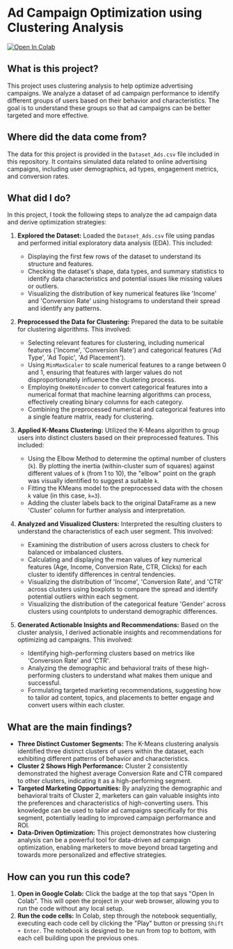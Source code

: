 # Ad Campaign Optimization using Clustering Analysis
[![Open In Colab](https://colab.research.google.com/assets/colab-badge.svg)](https://colab.research.google.com/drive/1pcNVIuy8h3476h0hp_9MgaBzdHj9CBbY?usp=sharing)

## What is this project?

This project uses clustering analysis to help optimize advertising campaigns. We analyze a dataset of ad campaign performance to identify different groups of users based on their behavior and characteristics. The goal is to understand these groups so that ad campaigns can be better targeted and more effective.

## Where did the data come from?

The data for this project is provided in the `Dataset_Ads.csv` file included in this repository. It contains simulated data related to online advertising campaigns, including user demographics, ad types, engagement metrics, and conversion rates.

## What did I do?

In this project, I took the following steps to analyze the ad campaign data and derive optimization strategies:

1.  **Explored the Dataset:** Loaded the `Dataset_Ads.csv` file using pandas and performed initial exploratory data analysis (EDA). This included:
    *   Displaying the first few rows of the dataset to understand its structure and features.
    *   Checking the dataset's shape, data types, and summary statistics to identify data characteristics and potential issues like missing values or outliers.
    *   Visualizing the distribution of key numerical features like 'Income' and 'Conversion Rate' using histograms to understand their spread and identify any patterns.

2.  **Preprocessed the Data for Clustering:** Prepared the data to be suitable for clustering algorithms. This involved:
    *   Selecting relevant features for clustering, including numerical features ('Income', 'Conversion Rate') and categorical features ('Ad Type', 'Ad Topic', 'Ad Placement').
    *   Using `MinMaxScaler` to scale numerical features to a range between 0 and 1, ensuring that features with larger values do not disproportionately influence the clustering process.
    *   Employing `OneHotEncoder` to convert categorical features into a numerical format that machine learning algorithms can process, effectively creating binary columns for each category.
    *   Combining the preprocessed numerical and categorical features into a single feature matrix, ready for clustering.

3.  **Applied K-Means Clustering:** Utilized the K-Means algorithm to group users into distinct clusters based on their preprocessed features. This included:
    *   Using the Elbow Method to determine the optimal number of clusters (`k`). By plotting the inertia (within-cluster sum of squares) against different values of `k` (from 1 to 10), the "elbow" point on the graph was visually identified to suggest a suitable `k`.
    *   Fitting the KMeans model to the preprocessed data with the chosen `k` value (in this case, `k=3`).
    *   Adding the cluster labels back to the original DataFrame as a new 'Cluster' column for further analysis and interpretation.

4.  **Analyzed and Visualized Clusters:** Interpreted the resulting clusters to understand the characteristics of each user segment. This involved:
    *   Examining the distribution of users across clusters to check for balanced or imbalanced clusters.
    *   Calculating and displaying the mean values of key numerical features (Age, Income, Conversion Rate, CTR, Clicks) for each cluster to identify differences in central tendencies.
    *   Visualizing the distribution of 'Income', 'Conversion Rate', and 'CTR' across clusters using boxplots to compare the spread and identify potential outliers within each segment.
    *   Visualizing the distribution of the categorical feature 'Gender' across clusters using countplots to understand demographic differences.

5.  **Generated Actionable Insights and Recommendations:** Based on the cluster analysis, I derived actionable insights and recommendations for optimizing ad campaigns.  This involved:
    *   Identifying high-performing clusters based on metrics like 'Conversion Rate' and 'CTR'.
    *   Analyzing the demographic and behavioral traits of these high-performing clusters to understand what makes them unique and successful.
    *   Formulating targeted marketing recommendations, suggesting how to tailor ad content, topics, and placements to better engage and convert users within each cluster.

## What are the main findings?

*   **Three Distinct Customer Segments:** The K-Means clustering analysis identified three distinct clusters of users within the dataset, each exhibiting different patterns of behavior and characteristics.
*   **Cluster 2 Shows High Performance:**  Cluster 2 consistently demonstrated the highest average Conversion Rate and CTR compared to other clusters, indicating it as a high-performing segment.
*   **Targeted Marketing Opportunities:** By analyzing the demographic and behavioral traits of Cluster 2, marketers can gain valuable insights into the preferences and characteristics of high-converting users. This knowledge can be used to tailor ad campaigns specifically for this segment, potentially leading to improved campaign performance and ROI.
*   **Data-Driven Optimization:** This project demonstrates how clustering analysis can be a powerful tool for data-driven ad campaign optimization, enabling marketers to move beyond broad targeting and towards more personalized and effective strategies.

## How can you run this code?

1.  **Open in Google Colab:** Click the badge at the top that says "Open In Colab". This will open the project in your web browser, allowing you to run the code without any local setup.
2.  **Run the code cells:** In Colab, step through the notebook sequentially, executing each code cell by clicking the "Play" button or pressing `Shift + Enter`. The notebook is designed to be run from top to bottom, with each cell building upon the previous ones.
